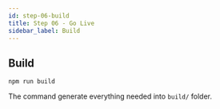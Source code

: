 ```yaml
---
id: step-06-build
title: Step 06 - Go Live
sidebar_label: Build
---
```


## Build

```
npm run build
```

The command generate everything needed into `build/` folder.
